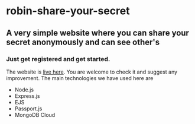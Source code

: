 # robin-share-your-secret
## A very simple website where you can share your secret anonymously and can see other's
### Just get registered and get started.

The website is [live here](https://heroku-robin-secret.herokuapp.com/). You are welcome to check it and suggest any improvement.
The main technologies we have used here are
- Node.js
- Express.js
- EJS
- Passport.js
- MongoDB Cloud
